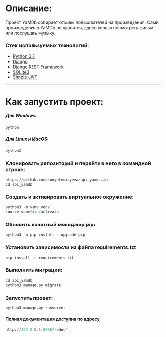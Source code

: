 # Описание:
Проект YaMDb собирает отзывы пользователей на произведения. 
Сами произведения в YaMDb не хранятся, здесь нельзя посмотреть фильм или послушать музыку.
### Стек используемых технологий:
- [Python 3.8](https://python.org)
- [Django](https://www.djangoproject.com/)
- [Django REST Framework](https://www.django-rest-framework.org/)
- [SQLite3](https://docs.python.org/3/library/sqlite3.html)
- [Simple JWT](https://django-rest-framework-simplejwt.readthedocs.io/en/latest/)
***
# Как запустить проект:
##### Для Windows:
```python
python
```
##### Для Linux и MacOS:
```python
python3
```
### Клонировать репозиторий и перейти в него в командной строке:
```python
https://github.com/sonyaleontyeva/api_yamdb.git
cd api_yamdb
```
### Cоздать и активировать виртуальное окружение:
```python
python3 -m venv venv
source venv/bin/activate
```
### Обновить пакетный менеджер pip:
```python
python3 -m pip install --upgrade pip
```
### Установить зависимости из файла requirements.txt
```python
pip install -r requirements.txt
```
### Выполнить миграции:
```python
cd api_yamdb
python3 manage.py migrate
```
### Запустить проект:
```python
python3 manage.py runserver
```

#### Полная документация доступна по адресу:
```python
http://127.0.0.1:8000/redoc/
```
